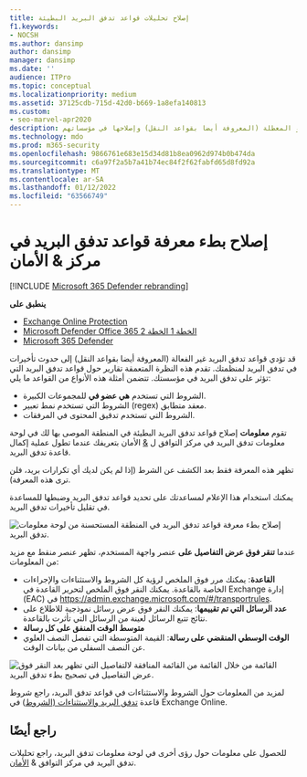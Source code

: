```yaml
---
title: إصلاح تحليلات قواعد تدفق البريد البطيئة
f1.keywords:
- NOCSH
ms.author: dansimp
author: dansimp
manager: dansimp
ms.date: ''
audience: ITPro
ms.topic: conceptual
ms.localizationpriority: medium
ms.assetid: 37125cdb-715d-42d0-b669-1a8efa140813
ms.custom:
- seo-marvel-apr2020
description: يمكن للمسؤولين التعرف على كيفية استخدام معلومات إصلاح قواعد تدفق البريد البطيئة في مركز التوافق & الأمان لتحديد قواعد تدفق البريد غير الفعالة أو المعطلة (المعروفة أيضا بقواعد النقل) وإصلاحها في مؤسساتهم.
ms.technology: mdo
ms.prod: m365-security
ms.openlocfilehash: 9866761e683e15d34d81b8ea0962d974b0b474da
ms.sourcegitcommit: c6a97f2a5b7a41b74ec84f2f62fabfd65d8fd92a
ms.translationtype: MT
ms.contentlocale: ar-SA
ms.lasthandoff: 01/12/2022
ms.locfileid: "63566749"
---
```

# <a name="fix-slow-mail-flow-rules-insight-in-the-security--compliance-center"></a>إصلاح بطء معرفة قواعد تدفق البريد في مركز & الأمان

[!INCLUDE [Microsoft 365 Defender rebranding](../includes/microsoft-defender-for-office.md)]

**ينطبق على**
- [Exchange Online Protection](exchange-online-protection-overview.md)
- [Microsoft Defender Office 365 الخطة 1 الخطة 2](defender-for-office-365.md)
- [Microsoft 365 Defender](../defender/microsoft-365-defender.md)

قد تؤدي قواعد تدفق البريد غير الفعالة (المعروفة أيضا بقواعد النقل) إلى حدوث تأخيرات في تدفق البريد لمنظمتك. تقدم هذه النظرة المتعمقة تقارير حول قواعد تدفق البريد التي تؤثر على تدفق البريد في مؤسستك. تتضمن أمثلة هذه الأنواع من القواعد ما يلي:

- الشروط التي تستخدم **هي عضو في** للمجموعات الكبيرة.
- الشروط التي تستخدم نمط تعبير (regex) معقد متطابق.
- الشروط التي تستخدم تدقيق المحتوى في المرفقات.

تقوم **معلومات** إصلاح قواعد تدفق البريد البطيئة  في المنطقة الموصى بها لك في [](mail-flow-insights-v2.md) لوحة معلومات تدفق البريد في مركز التوافق ل [&](https://protection.office.com) الأمان بتعريفك عندما تطول عملية إكمال قاعدة تدفق البريد.

تظهر هذه المعرفة فقط بعد الكشف عن الشرط (إذا لم يكن لديك أي تكرارات بريد، فلن ترى هذه المعرفة).

يمكنك استخدام هذا الإعلام لمساعدتك على تحديد قواعد تدفق البريد وضبطها للمساعدة في تقليل تأخيرات تدفق البريد.

![إصلاح بطء معرفة قواعد تدفق البريد في المنطقة المستحسنة من لوحة معلومات تدفق البريد.](../../media/mfi-fix-slow-mail-flow-rules.png)

عندما **تنقر فوق عرض التفاصيل على** عنصر واجهة المستخدم، تظهر عنصر منقط مع مزيد من المعلومات:

- **القاعدة**: يمكنك مرر فوق الملخص لرؤية كل الشروط والاستثناءات والإجراءات الخاصة بالقاعدة. يمكنك النقر فوق الملخص لتحرير القاعدة في Exchange إدارة (EAC) في <https://admin.exchange.microsoft.com/#/transportrules>.
- **عدد الرسائل التي تم تقييمها**: يمكنك النقر  فوق عرض رسائل نموذجية للاطلاع على [](message-trace-scc.md) نتائج تتبع الرسائل لعينة من الرسائل التي تأثرت بالقاعدة.
- **متوسط الوقت المنفق على كل رسالة**
- **الوقت الوسطي المنقضي على رسالة**: القيمة المتوسطة التي تفصل النصف العلوي عن النصف السفلي من بيانات الوقت.

![القائمة من خلال القائمة من القائمة المنافقة لالتفاصيل التي تظهر بعد النقر فوق عرض التفاصيل في تصحيح بطء تدفق البريد.](../../media/mfi-fix-slow-mail-flow-rules-details.png)

لمزيد من المعلومات حول الشروط والاستثناءات في قواعد تدفق البريد، راجع شروط قاعدة [تدفق البريد والاستثناءات (الشروط](/Exchange/security-and-compliance/mail-flow-rules/conditions-and-exceptions)) في Exchange Online.

## <a name="see-also"></a>راجع أيضًا

للحصول على معلومات حول رؤى أخرى في لوحة معلومات تدفق البريد، راجع تحليلات تدفق البريد في مركز التوافق & [الأمان](mail-flow-insights-v2.md).